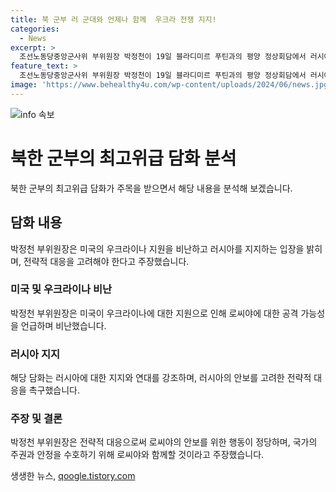 ```yaml
---
title: 북 군부 러 군대와 언제나 함께  우크라 전쟁 지지!
categories:
  - News
excerpt: >
  조선노동당중앙군사위 부위원장 박정천이 19일 블라디미르 푸틴과의 평양 정상회담에서 러시아를 지지하고 우크라이나를 비난하는 담화를 발표했다. 미국의 우크라이나 지원과 관련해 로씨야에 지지를 표명하고, 미국과 우크라이나에 대한 경고를 내세우며 로씨야와 대응할 것임을 선언했다. 박정천 부위원장은 노동신문이 아닌 조선중앙통신을 통해 발표했으며, 노동신문에는 실리지 않았다. 150자 요약문으로 작성되었습니다.
feature_text: >
  조선노동당중앙군사위 부위원장 박정천이 19일 블라디미르 푸틴과의 평양 정상회담에서 러시아를 지지하고 우크라이나를 비난하는 담화를 발표했다. 미국의 우크라이나 지원과 관련해 로씨야에 지지를 표명하고, 미국과 우크라이나에 대한 경고를 내세우며 로씨야와 대응할 것임을 선언했다. 박정천 부위원장은 노동신문이 아닌 조선중앙통신을 통해 발표했으며, 노동신문에는 실리지 않았다. 150자 요약문으로 작성되었습니다.
image: 'https://www.behealthy4u.com/wp-content/uploads/2024/06/news.jpg'
---
```


<p><img src="https://www.behealthy4u.com/wp-content/uploads/2024/06/news.jpg" alt="info 속보" /></p>

<h1>북한 군부의 최고위급 담화 분석</h1>

<p data-ke-size="size16">북한 군부의 최고위급 담화가 주목을 받으면서 해당 내용을 분석해 보겠습니다.</p>

<h2>담화 내용</h2>

<p data-ke-size="size16">박정천 부위원장은 미국의 우크라이나 지원을 비난하고 러시아를 지지하는 입장을 밝히며, 전략적 대응을 고려해야 한다고 주장했습니다.</p>

<h3>미국 및 우크라이나 비난</h3>

<p data-ke-size="size16">박정천 부위원장은 미국이 우크라이나에 대한 지원으로 인해 로씨야에 대한 공격 가능성을 언급하며 비난했습니다.</p>

<h3>러시아 지지</h3>

<p data-ke-size="size16">해당 담화는 러시아에 대한 지지와 연대를 강조하며, 러시아의 안보를 고려한 전략적 대응을 촉구했습니다.</p>

<h3>주장 및 결론</h3>

<p data-ke-size="size16">박정천 부위원장은 전략적 대응으로써 로씨야의 안보를 위한 행동이 정당하며, 국가의 주권과 안정을 수호하기 위해 로씨야와 함께할 것이라고 주장했습니다.</p>
생생한 뉴스, <a href="https://qoogle.tistory.com" rel="dofollow">qoogle.tistory.com</a>


